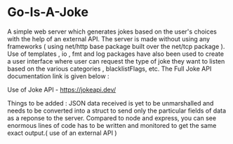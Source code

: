 # Go-Is-A-Joke
A simple web server which generates jokes based on the user's choices with the help of an external API. The server is made without using any frameworks ( using net/http base package built over the net/tcp package ). Use of templates , io , fmt and log packages have also been used to create a user interface where user can request the type of joke they 
want to listen based on the various categories , blacklistFlags, etc. The Full Joke API documentation link is given below : 

Use of Joke API - https://jokeapi.dev/

Things to be added : JSON data received is yet to be unmarshalled and needs to be converted into a struct to send only the particular fields of data as a reponse to the server.
Compared to node and express, you can see enormous lines of code has to be written and monitored to get the same exact output.( use of an external API )
